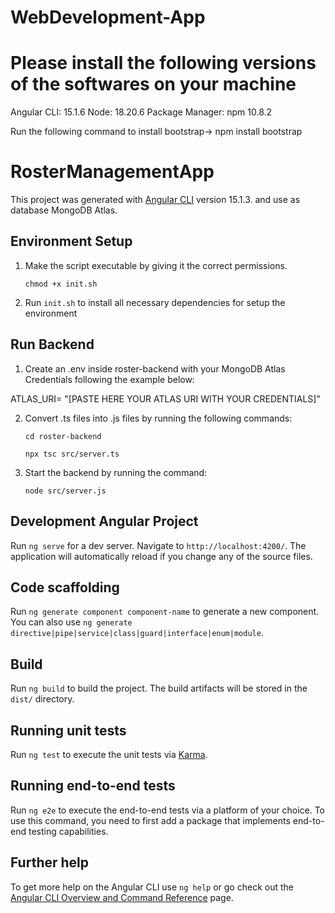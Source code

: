 # WebDevelopment-App

# Please install the following versions of the softwares on your machine

Angular CLI: 15.1.6
Node: 18.20.6
Package Manager: npm 10.8.2

Run the following command to install bootstrap-> npm install bootstrap

# RosterManagementApp

This project was generated with [Angular CLI](https://github.com/angular/angular-cli) version 15.1.3. and  use as database MongoDB Atlas.

## Environment Setup

1. Make the script executable by giving it the correct permissions.

   `chmod +x init.sh` 

2. Run `init.sh` to install all necessary dependencies for setup the environment



## Run Backend

1. Create an .env inside roster-backend with your MongoDB Atlas Credentials following the example below:

ATLAS_URI= "[PASTE HERE YOUR ATLAS URI WITH YOUR CREDENTIALS]"

2. Convert .ts files into .js files by running the following commands:

   `cd roster-backend`

   `npx tsc src/server.ts`

3. Start the backend by running the command:

   `node src/server.js`


## Development Angular Project

Run `ng serve` for a dev server. Navigate to `http://localhost:4200/`. The application will automatically reload if you change any of the source files.



## Code scaffolding

Run `ng generate component component-name` to generate a new component. You can also use `ng generate directive|pipe|service|class|guard|interface|enum|module`.

## Build

Run `ng build` to build the project. The build artifacts will be stored in the `dist/` directory.

## Running unit tests

Run `ng test` to execute the unit tests via [Karma](https://karma-runner.github.io).

## Running end-to-end tests

Run `ng e2e` to execute the end-to-end tests via a platform of your choice. To use this command, you need to first add a package that implements end-to-end testing capabilities.

## Further help

To get more help on the Angular CLI use `ng help` or go check out the [Angular CLI Overview and Command Reference](https://angular.io/cli) page.

 
